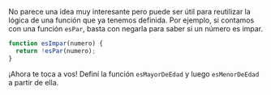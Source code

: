 No parece una idea muy interesante pero puede ser útil para reutilizar la lógica de una función que ya tenemos definida. Por ejemplo, si contamos con una función `esPar`, basta con negarla para saber si un número es impar.
 
```javascript
function esImpar(numero) {
  return !esPar(numero);
}
```

¡Ahora te toca a vos! Definí la función `esMayorDeEdad` y luego `esMenorDeEdad` a partir de ella.